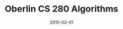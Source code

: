 ---
layout: post
title: "Oberlin CS 280 Algorithms"
date: 2015-02-01
end_date: 2017-5-20
excerpt: ""
tags: [Coursework]
comments: false
---